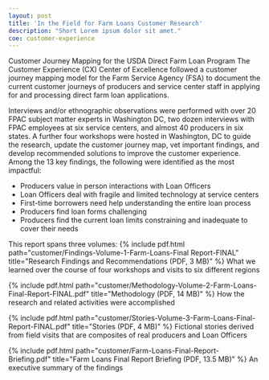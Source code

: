 ```yaml
---
layout: post
title: 'In the Field for Farm Loans Customer Research'
description: "Short Lorem ipsum dolor sit amet."
coe: customer-experience
---
```


Customer Journey Mapping for the USDA Direct Farm Loan Program
The Customer Experience (CX) Center of Excellence followed a customer journey mapping model for the Farm Service Agency (FSA) to document the current customer journeys of producers and service center staff in applying for and processing direct farm loan applications. 

Interviews and/or ethnographic observations were performed with over 20 FPAC subject matter experts in Washington DC, two dozen interviews with FPAC employees at six service centers, and almost 40 producers in six states. A further four workshops were hosted in Washington, DC to guide the research, update the customer journey map, vet important findings, and develop recommended solutions to improve the customer experience.
Among the 13 key findings, the following were identified as the most impactful:
- Producers value in person interactions with Loan Officers
- Loan Officers deal with fragile and limited technology at service centers
- First-time borrowers need help understanding the entire loan process
- Producers find loan forms challenging
- Producers find the current loan limits constraining and inadequate to cover their needs

This report spans three volumes:
{% include pdf.html path="customer/Findings-Volume-1-Farm-Loans-Final Report-FINAL" title="Research Findings and Recommendations (PDF, 3 MB)" %}
What we learned over the course of four workshops and visits to six different regions

{% include pdf.html path="customer/Methodology-Volume-2-Farm-Loans-Final-Report-FINAL.pdf" title="Methodology (PDF, 14 MB)" %}
How the research and related activities were accomplished 

{% include pdf.html path="customer/Stories-Volume-3-Farm-Loans-Final-Report-FINAL.pdf" title="Stories (PDF, 4 MB)" %}
Fictional stories derived from field visits that are composites of real producers and Loan Officers

{% include pdf.html path="customer/Farm-Loans-Final-Report-Briefing.pdf" title="Farm Loans Final Report Briefing (PDF, 13.5 MB)" %}
  An executive summary of the findings

